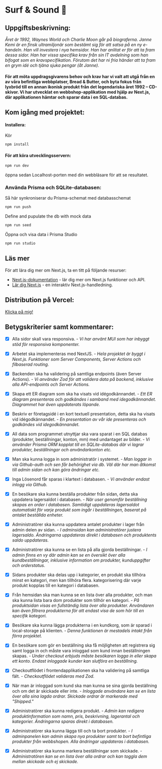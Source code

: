# Surf & Sound 📀

## Uppgiftsbeskrivning:

*Året är 1992, Waynes World och Charlie Moon
går på biograferna. Janne Kemi är en finsk ultramiljonär som bestämt sig för att satsa på en ny e-handeln. Han vill investera i nya hemsidor. Han har anlitat er för att ta fram dessa sidor. Han har vissa specifika krav från sin IT avdelning som han bifogat som en kravspecifikation. Förutom det har ni fria händer att ta fram en grym idé och tjäna sjuka pengar (åt Janne).*

#### För att möta uppdragsgivarens behov och krav har vi valt att utgå från en av våra befintliga webbplatser, Bread & Butter, och byta fokus från lyxbröd till en annan ikonisk produkt från det legendariska året 1992 – CD-skivor. Vi har utvecklat en webbshop-applikation med hjälp av Next.js, där applikationen hämtar och sparar data i en SQL-databas. 


## Kom igång med projektet:

#### Installera:

Kör

```bash
npm install
```

#### För att köra utvecklingsservern:

```bash
npm run dev
```

öppna sedan Localhost-porten med din webbläsare för att se resultatet.


### Använda Prisma och SQLite-databasen:

Så här synkroniserar du Prisma-schemat med databasschemat

```bash
npm run push
```

Define and pupulate the db with mock data

```bash
npm run seed
```

Öppna och visa data i Prisma Studio

```bash
npm run studio
```

## Läs mer

För att lära dig mer om Next.js, ta en titt på följande resurser:

- [Next.js-dokumentation](https://nextjs.org/docs) - lär dig mer om Next.js funktioner och API.
- [Lär dig Next.js](https://nextjs.org/learn) - en interaktiv Next.js-handledning.

## Distribution på Vercel:
[Klicka på mig!](https://nextjs-webshop-ts-react-bread-butter-illubht4h.vercel.app/)

## Betygskriterier samt kommentarer:

- [x] Alla sidor skall vara responsiva. - *Vi har använt MUI som har inbyggt stöd för responsiva komponenter.*

- [x] Arbetet ska implementeras med NextJS. - *Hela projektet är byggt i Next.js. Funktioner som Server Components, Server Actions och filbaserad routing.*

- [x] Backenden ska ha validering på samtliga endpoints (även Server Actions). - *Vi använder Zod för att validera data på backend, inklusive alla API-endpoints och Server Actions.*

- [x] Skapa ett ER diagram som ska ha visats vid idégodkännandet. - *Ett ER diagram presenteras och godkändes i samband med idegodkännandet. Diagrammet har även uppdaterats löpande.*

- [x] Beskriv er företagsidé i en kort textuell presentation, detta ska ha visats vid idégodkännandet. - *En presentation av vår ide presenteras och godkändes vid idegodkännandet.*

- [x] All data som programmet utnyttjar ska vara sparat i en SQL databas (produkter, beställningar, konton, mm) med undantaget av bilder. - *Vi använder Prisma ORM kopplat till en SQLite-databas där vi lagrar produkter, beställningar och användarkonton etc.*

- [x] Man ska kunna logga in som administratör i systemet. - *Man loggar in via Github-auth och sen får behörighet via db. Väl där har man åtkomst till admin sidan och kan göra ändringar etc.*

- [x] Inga Lösenord får sparas i klartext i databasen. - *Vi använder endast inlogg via Github.*

- [x] En besökare ska kunna beställa produkter från sidan, detta ska uppdatera lagersaldot i databasen. - *När user genomför beställning skapas en order i databasen. Samtidigt uppdateras lagersaldot automatiskt för varje produkt som ingår i beställningen, baserat på antalet beställda enheter.*

- [x] Administratörer ska kunna uppdatera antalet produkter i lager från admin delen av sidan. - *I adminsidan kan administratörer justera lagersaldo. Ändringarna uppdateras direkt i databasen och produktents saldo uppdateras.*

- [x] Administratörer ska kunna se en lista på alla gjorda beställningar. - *I admin finns en vy där admin kan se en översikt över alla kundbeställningar, inklusive information om produkter, kunduppgifter och orderstatus.*

- [x] Sidans produkter ska delas upp i kategorier, en produkt ska tillhöra minst en kategori, men kan tillhöra flera.
kategorisering där varje produkt kopplas till en kategori i databasen.

- [x] Från hemsidan ska man kunna se en lista över alla produkter, och man ska kunna lista bara dom produkter som tillhör en kategori. - *På produktsidan visas en fullständig lista över alla produkter. Användaren kan även filtrera produkterna för att endast visa de som hör till en specifik kategori.*

- [x] Besökare ska kunna lägga produkterna i en kundkorg, som är sparad i local-storage på klienten. - *Denna funktionen är mestadels intakt från förra projektet.*

- [x] En besökare som gör en beställning ska få möjligheten att registrera sig samt logga in och måste vara inloggad som kund innan beställningen skapas. - *Under checkout erbjuds måste besökaren logga in eller skapa ett konto. Endast inloggade kunder kan slutföra en beställning.*

- [x] Checkoutflödet i frontendapplikationen ska ha validering på samtliga fält. - *Checkoutflödet valideras med Zod.*

- [x] När man är inloggad som kund ska man kunna se sina gjorda beställning och om det är skickade eller inte. - *Inloggade användare kan se en lista över alla sina lagda ordrar. Skickade ordrar är markerade med "Shipped."*

- [x] Administratörer ska kunna redigera produkt. - *Admin kan redigera produktinformation som namn, pris, beskrivning, lagerantal och kategorier. Ändringarna sparas direkt i databasen.*

- [x] Administratörer ska kunna lägga till och ta bort produkter. - *I adminpanelen kan admin skapa nya produkter samt ta bort befintliga produkter från webbshopen. Alla ändringar uppdateras i databasen.*

- [x] Administratörer ska kunna markera beställningar som skickade. - *Administratören kan se en lista över alla ordrar och kan toggla dem mellan skickade och ej skickade.*
